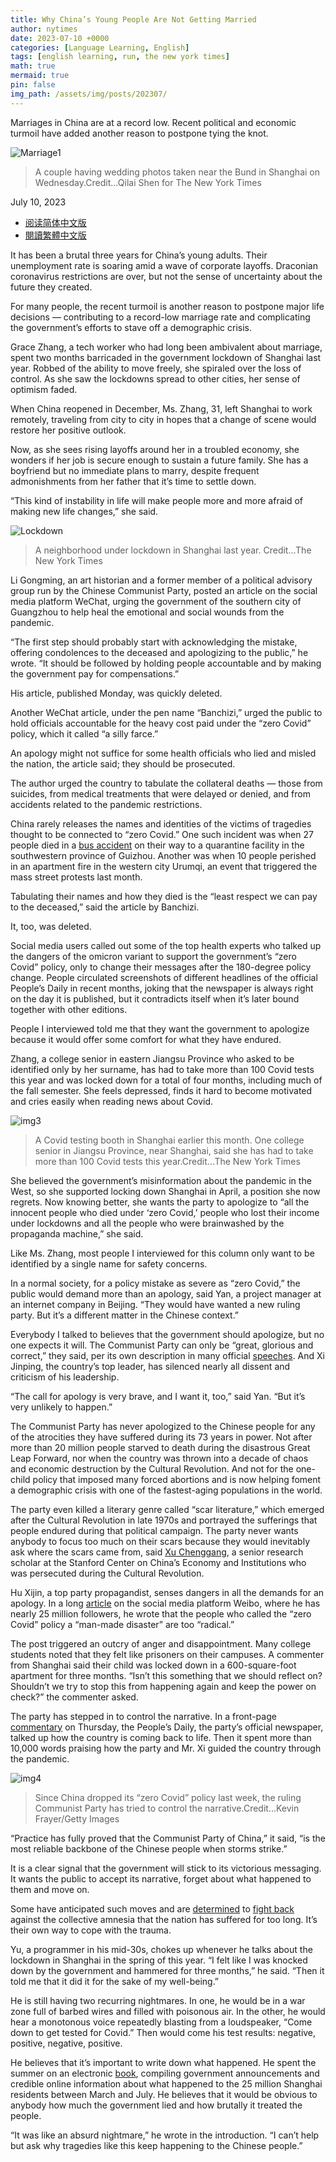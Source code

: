 ```yaml
---
title: Why China’s Young People Are Not Getting Married
author: nytimes
date: 2023-07-10 +0000
categories: [Language Learning, English]
tags: [english learning, run, the new york times]
math: true
mermaid: true
pin: false
img_path: /assets/img/posts/202307/
---
```


Marriages in China are at a record low. Recent political and economic turmoil have added another reason to postpone tying the knot.

![Marriage1](00china-marriage-01-vzwf-superJumbo.webp)

> A couple having wedding photos taken near the Bund in Shanghai on Wednesday.Credit...Qilai Shen for The New York Times

July 10, 2023

- [阅读简体中文版](https://cn.nytimes.com/china/20230711/china-marriage-rate/)
- [閱讀繁體中文版](https://cn.nytimes.com/china/20230711/china-marriage-rate/zh-hant/)



It has been a brutal three years for China’s young adults. Their unemployment rate is soaring amid a wave of corporate layoffs. Draconian coronavirus restrictions are over, but not the sense of uncertainty about the future they created.

For many people, the recent turmoil is another reason to postpone major life decisions — contributing to a record-low marriage rate and complicating the government’s efforts to stave off a demographic crisis.

Grace Zhang, a tech worker who had long been ambivalent about marriage, spent two months barricaded in the government lockdown of Shanghai last year. Robbed of the ability to move freely, she spiraled over the loss of control. As she saw the lockdowns spread to other cities, her sense of optimism faded.

When China reopened in December, Ms. Zhang, 31, left Shanghai to work remotely, traveling from city to city in hopes that a change of scene would restore her positive outlook.



Now, as she sees rising layoffs around her in a troubled economy, she wonders if her job is secure enough to sustain a future family. She has a boyfriend but no immediate plans to marry, despite frequent admonishments from her father that it’s time to settle down.

“This kind of instability in life will make people more and more afraid of making new life changes,” she said.



![Lockdown](00china-marriage-bfjm-superJumbo.webp)

> A neighborhood under lockdown in Shanghai last year. Credit...The New York Times

Li Gongming, an art historian and a former member of a political advisory group run by the Chinese Communist Party, posted an article on the social media platform WeChat, urging the government of the southern city of Guangzhou to help heal the emotional and social wounds from the pandemic.

“The first step should probably start with acknowledging the mistake, offering condolences to the deceased and apologizing to the public,” he wrote. “It should be followed by holding people accountable and by making the government pay for compensations.”

His article, published Monday, was quickly deleted.

Another WeChat article, under the pen name “Banchizi,” urged the public to hold officials accountable for the heavy cost paid under the “zero Covid” policy, which it called “a silly farce.”

An apology might not suffice for some health officials who lied and misled the nation, the article said; they should be prosecuted.

The author urged the country to tabulate the collateral deaths — those from suicides, from medical treatments that were delayed or denied, and from accidents related to the pandemic restrictions.

China rarely releases the names and identities of the victims of tragedies thought to be connected to “zero Covid.” One such incident was when 27 people died in a [bus accident](https://www.nytimes.com/2022/09/21/business/china-covid-zero-policy-bus-crash.html) on their way to a quarantine facility in the southwestern province of Guizhou. Another was when 10 people perished in an apartment fire in the western city Urumqi, an event that triggered the mass street protests last month.

Tabulating their names and how they died is the “least respect we can pay to the deceased,” said the article by Banchizi.

It, too, was deleted.

Social media users called out some of the top health experts who talked up the dangers of the omicron variant to support the government’s “zero Covid” policy, only to change their messages after the 180-degree policy change. People circulated screenshots of different headlines of the official People’s Daily in recent months, joking that the newspaper is always right on the day it is published, but it contradicts itself when it’s later bound together with other editions.

People I interviewed told me that they want the government to apologize because it would offer some comfort for what they have endured.



Zhang, a college senior in eastern Jiangsu Province who asked to be identified only by her surname, has had to take more than 100 Covid tests this year and was locked down for a total of four months, including much of the fall semester. She feels depressed, finds it hard to become motivated and cries easily when reading news about Covid.

![img3](00newworld-1-7666-superJumbo.webp)

> A Covid testing booth in Shanghai earlier this month. One college senior in Jiangsu Province, near Shanghai, said she has had to take more than 100 Covid tests this year.Credit...The New York Times

She believed the government’s misinformation about the pandemic in the West, so she supported locking down Shanghai in April, a position she now regrets. Now knowing better, she wants the party to apologize to “all the innocent people who died under ‘zero Covid,’ people who lost their income under lockdowns and all the people who were brainwashed by the propaganda machine,” she said.

Like Ms. Zhang, most people I interviewed for this column only want to be identified by a single name for safety concerns.

In a normal society, for a policy mistake as severe as “zero Covid,” the public would demand more than an apology, said Yan, a project manager at an internet company in Beijing. “They would have wanted a new ruling party. But it’s a different matter in the Chinese context.”



Everybody I talked to believes that the government should apologize, but no one expects it will. The Communist Party can only be “great, glorious and correct,” they said, per its own description in many official [speeches](http://www.xinhuanet.com/2021-07/01/c_1127615334.htm). And Xi Jinping, the country’s top leader, has silenced nearly all dissent and criticism of his leadership.

“The call for apology is very brave, and I want it, too,” said Yan. “But it’s very unlikely to happen.”

The Communist Party has never apologized to the Chinese people for any of the atrocities they have suffered during its 73 years in power. Not after more than 20 million people starved to death during the disastrous Great Leap Forward, nor when the country was thrown into a decade of chaos and economic destruction by the Cultural Revolution. And not for the one-child policy that imposed many forced abortions and is now helping foment a demographic crisis with one of the fastest-aging populations in the world.

The party even killed a literary genre called “scar literature,” which emerged after the Cultural Revolution in late 1970s and portrayed the sufferings that people endured during that political campaign. The party never wants anybody to focus too much on their scars because they would inevitably ask where the scars came from, said [Xu Chenggang](https://www.nytimes.com/2022/10/17/business/china-xi-jinping-governance.html), a senior research scholar at the Stanford Center on China’s Economy and Institutions who was persecuted during the Cultural Revolution.

Hu Xijin, a top party propagandist, senses dangers in all the demands for an apology. In a long [article](https://m.weibo.cn/status/4845576677498388) on the social media platform Weibo, where he has nearly 25 million followers, he wrote that the people who called the “zero Covid” policy a “man-made disaster” are too “radical.”



The post triggered an outcry of anger and disappointment. Many college students noted that they felt like prisoners on their campuses. A commenter from Shanghai said their child was locked down in a 600-square-foot apartment for three months. “Isn’t this something that we should reflect on? Shouldn’t we try to stop this from happening again and keep the power on check?” the commenter asked.

The party has stepped in to control the narrative. In a front-page [commentary](http://opinion.people.com.cn/n1/2022/1215/c1003-32587332.html) on Thursday, the People’s Daily, the party’s official newspaper, talked up how the country is coming back to life. Then it spent more than 10,000 words praising how the party and Mr. Xi guided the country through the pandemic.

![img4](00newworld-3-7666-superJumbo.webp)

> Since China dropped its “zero Covid” policy last week, the ruling Communist Party has tried to control the narrative.Credit...Kevin Frayer/Getty Images

“Practice has fully proved that the Communist Party of China,” it said, “is the most reliable backbone of the Chinese people when storms strike.”

It is a clear signal that the government will stick to its victorious messaging. It wants the public to accept its narrative, forget about what happened to them and move on.



Some have anticipated such moves and are [determined](https://www.bumingbai.net/xiaoniao-wenxue-1/) to [fight back](https://gelatinous-sprite-fb3.notion.site/1fd113c627d649918720cea224870c81) against the collective amnesia that the nation has suffered for too long. It’s their own way to cope with the trauma.

Yu, a programmer in his mid-30s, chokes up whenever he talks about the lockdown in Shanghai in the spring of this year. “I felt like I was knocked down by the government and hammered for three months,” he said. “Then it told me that it did it for the sake of my well-being.”

He is still having two recurring nightmares. In one, he would be in a war zone full of barbed wires and filled with poisonous air. In the other, he would hear a monotonous voice repeatedly blasting from a loudspeaker, “Come down to get tested for Covid.” Then would come his test results: negative, positive, negative, positive.

He believes that it’s important to write down what happened. He spent the summer on an electronic [book](https://wu-yuu.github.io/), compiling government announcements and credible online information about what happened to the 25 million Shanghai residents between March and July. He believes that it would be obvious to anybody how much the government lied and how brutally it treated the people.

“It was like an absurd nightmare,” he wrote in the introduction. “I can’t help but ask why tragedies like this keep happening to the Chinese people.”